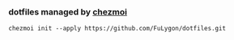 ### dotfiles managed by [chezmoi](https://github.com/twpayne/chezmoi)

```shell
chezmoi init --apply https://github.com/FuLygon/dotfiles.git
```
